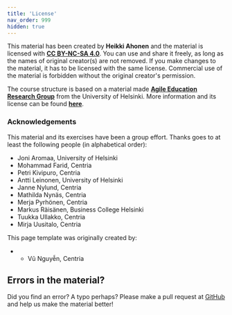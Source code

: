 ```yaml
---
title: 'License'
nav_order: 999
hidden: true
---
```


This material has been created by **Heikki Ahonen** and the material is licensed with [**CC BY-NC-SA 4.0**](https://creativecommons.org/licenses/by-nc-sa/4.0/deed). You can use and share it freely, as long as the names of original creator(s) are not removed. If you make changes to the material, it has to be licensed with the same license. Commercial use of the material is forbidden without the original creator's permission.

The course structure is based on a material made [**Agile Education Research Group**](https://www.helsinki.fi/en/researchgroups/data-driven-education) from the University of Helsinki. More information and its license can be found [**here**](https://ohjelmointi-19.mooc.fi/credits).

### Acknowledgements

This material and its exercises have been a group effort. Thanks goes to at least the following people (in alphabetical order):
* Joni Aromaa, University of Helsinki
* Mohammad Farid, Centria
* Petri Kivipuro, Centria
* Antti Leinonen, University of Helsinki
* Janne Nylund, Centria
* Mathilda Nynäs, Centria
* Merja Pyrhönen, Centria
* Markus Räisänen, Business College Helsinki
* Tuukka Ullakko, Centria
* Mirja Uusitalo, Centria

This page template was originally created by:
* * Vũ Nguyễn, Centria

## Errors in the material?

Did you find an error? A typo perhaps? Please make a pull request at [GitHub](https://github.com/centria/basic-csharp/tree/master/src/content) and help us make the material better!



